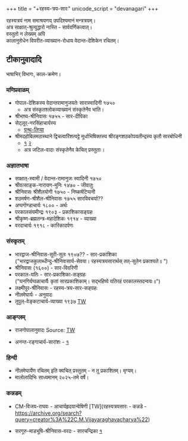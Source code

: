 +++
title = "+रहस्य-त्रय-सारः"
unicode_script = "devanagari"
+++

रहस्यत्रयं नाम समाश्रयणय् उपदिश्यमानं मन्त्रत्रयम्।  
अत्र साक्षात्-श्रुत्युद्धारो नास्ति - सार्ववर्णिकत्वात्।  
वस्तुतो न लेख्यम् अपि  
कालानुरोधेन विपरीत-व्याख्यान-रोधाय वेदान्त-देशिकेन रचितम्।  


## टीकानुवादादि
भाषाभिर् विभागः, काल-क्रमेण। 

### मणिप्रवाळम्

- गोपाल-देशिकस्य वेदान्तरामानुजयतेः सारास्वादिनी १७५०
  - अत्र संस्कृतश्लोकव्याख्यानं संस्कृतेनैव भाति। 
- श्रीभाष्य-श्रीनिवासः १७५५ - सार-दीपिका
- सेट्लूर्-नरसिंहाचार्यस्य
  - [ग्रन्थ-लिप्या](https://archive.org/details/SrimadRahasyathrayaSaram_553)
- श्रीमदहोबिलमठास्थाने द्विचत्वारिंशत्पट्टे मूर्धाभिषिक्तस्य  श्रीरङ्गशठकोपयतीन्द्रस्य कृतौ सारबोधिनी 
  - [१](https://archive.org/details/PVir_shrimath-rahasya-traya-saara-part-1-by-shri-sarbodhini-2012-chennai-tamil-shri-nrisimgha-priya-) [२](https://archive.org/details/jXED_shrimath-rahasya-traya-saara-part-2-by-shri-sarbodhini-2013-chennai-tamil-shri-nrisimgha-priya-/page/114/mode/2up)
  - अत्र जटिल-वादाः संस्कृतेनैव केचित् प्रस्तुताः।
  

### अज्ञातभाषा

- साक्षात्-स्वामी / वेदान्त-रामानुजः स्वादिनी १७५०
- श्रीवत्साङ्क-नारायण-मुनिः १४७० - जीवातुः
- श्रीनिवासः श्रीशैलयोगी १७५० - निष्कर्षटिप्पनी
- शठमर्षण-श्रीशैल-श्रीनिवासः १७५५ सारविवचर्या??
- अप्पगॊण्डाचार्यः १८०० - अर्थः
- परकालसंयमीन्द्रः १९०३ - प्रकाशिकासङ्ग्रहः
- श्रीकृष्ण-ब्रह्मतन्त्र-महादेशिकः १९१४ - व्याख्या
- वरदाचार्यः १९१८ - कारिकादर्पणः

### संस्कृतम्

- भारद्वाज-श्रीनिवास-सूरी-सुतः १९०७?? - सार-प्रकाशिका  
  ("भारद्वाजकुलाब्धीन्दु-श्रीनिवासार्य-सेवया। रहस्यत्रयसारार्थस् तत्-सुतेन प्रकाश्यते॥ ")
- श्रीनिवासः (१६००) - सार-विवरिणी
- परकाल-यतिः - सार-प्रकाशिका-सङ्ग्रहः  
  ("घनगिर्यप्पळाचार्यैः कृतां सारप्रकाशिकाम्‌। सद्भहिष्ये यतिरहं परकालस्तदन्वयः॥")
- लक्ष्मीपुर-श्रीनिवासः - रहस्य-त्रय-सार-सङ्ग्रहः
- नीलमेघार्यः - अनुवादः
- तूपुल्-वेङ्कटाचार्य-व्याख्या १९३७ [TW](https://archive.org/details/ksu.27792.srimadrahasyaeya0000srik/page/n4/mode/1up)


### आङ्ग्लम् 

- राजगोपालानुवादः Source: [TW](https://archive.org/details/rahasyatrayasaraofsrivedantadesikaengmrrajagopalaayyangar1946ocr)

- अनन्त-रङ्गाचार्य-सारांशः - [१](https://archive.org/details/rahasyatrayaessenceofsrimadrahasyatrayasaramdrnsanantharangacharya2004/page/n145/mode/2up)

### हिन्दी

- नीलमेघार्येण रचितम् इति क्वचित् प्रस्तुतम् - न तु प्रकाशितम्। मृग्यम्। 
- मालोलादिभिः साध्यमानम् २०२५-तमे वर्षे। 

### कन्नडम्

- CM-विजय-राघवः - आचार्यहृदयान्वेषिणी [TW](रहस्यत्रयसारः - कन्नडे - https://archive.org/search?query=creator%3A%22C.M.Vijayaraghavacharya%22)

- सरगूरु-माडभूषि-श्रीनिवास-वरदः - सारचन्द्रिका [१](https://archive.org/details/2015.382277.SrimadraHasya/page/n45/mode/1up)
